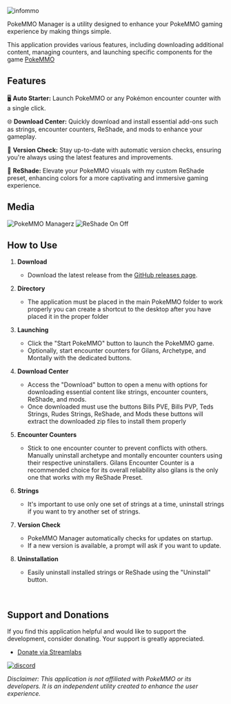 ![infommo](https://github.com/Ryukotsuki/PokeMMO-Manager/assets/50199421/20578647-d019-4ba3-b227-63a23ec19c56)

PokeMMO Manager is a utility designed to enhance your PokeMMO gaming experience by making things simple.

This application provides various features, including downloading additional content, managing counters, and launching specific components for the game [PokeMMO](https://pokemmo.com/)


## Features

🖥️ **Auto Starter:** Launch PokeMMO or any Pokémon encounter counter with a single click.

🌐 **Download Center:** Quickly download and install essential add-ons such as strings, encounter counters, ReShade, and mods to enhance your gameplay.

🚀 **Version Check:** Stay up-to-date with automatic version checks, ensuring you're always using the latest features and improvements.

🎨 **ReShade:** Elevate your PokeMMO visuals with my custom ReShade preset, enhancing colors for a more captivating and immersive gaming experience.

## Media
![PokeMMO Managerz](https://github.com/Ryukotsuki/PokeMMO-Manager/assets/50199421/ea519a47-a74e-4eb1-868b-f2d6eeaa8163)
![ReShade On Off](https://github.com/Ryukotsuki/PokeMMO-Manager/assets/50199421/2b98cbdf-8b65-4721-9202-f622b64c72fa)


## How to Use

1. **Download**
   - Download the latest release from the [GitHub releases page](https://github.com/Ryukotsuki/PokeMMO-Manager/releases).
 
2. **Directory**
   - The application must be placed in the main PokeMMO folder to work properly you can create a shortcut to the desktop after you have placed it in the proper folder

3. **Launching**
   - Click the "Start PokeMMO" button to launch the PokeMMO game.
   - Optionally, start encounter counters for Gilans, Archetype, and Montally with the dedicated buttons.

4. **Download Center**
   - Access the "Download" button to open a menu with options for downloading essential content like strings, encounter counters, ReShade, and mods.
   - Once downloaded must use the buttons Bills PVE, Bills PVP, Teds Strings, Rudes Strings, ReShade, and Mods these buttons will extract the downloaded zip files to install them properly
  
 5. **Encounter Counters**
    - Stick to one encounter counter to prevent conflicts with others. Manually uninstall archetype and montally encounter counters using their respective uninstallers. Gilans Encounter Counter is a recommended choice for its overall reliability also gilans is the only one that works with my ReShade Preset.

 6. **Strings**
    - It's important to use only one set of strings at a time, uninstall strings if you want to try another set of strings.

7. **Version Check**
   - PokeMMO Manager automatically checks for updates on startup.
   - If a new version is available, a prompt will ask if you want to update.

8. **Uninstallation**
   - Easily uninstall installed strings or ReShade using the "Uninstall" button.

&nbsp;
## Support and Donations

If you find this application helpful and would like to support the development, consider donating. Your support is greatly appreciated.

- [Donate via Streamlabs](https://streamlabs.com/ryukotsukii/tip)

 [![discord](https://assets-global.website-files.com/6257adef93867e50d84d30e2/62594fddd654fc29fcc07359_cb48d2a8d4991281d7a6a95d2f58195e.svg)](https://discord.com/invite/ADFufST3cY)

*Disclaimer: This application is not affiliated with PokeMMO or its developers. It is an independent utility created to enhance the user experience.*
